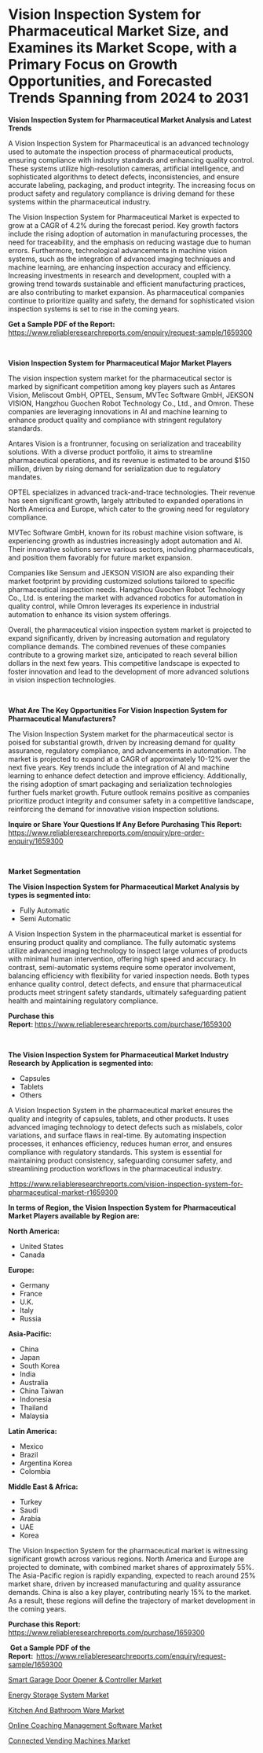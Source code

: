 <p><h1>Vision Inspection System for Pharmaceutical Market Size, and Examines its Market Scope, with a Primary Focus on Growth Opportunities, and Forecasted Trends Spanning from 2024 to 2031</h1></p><p><strong>Vision Inspection System for Pharmaceutical Market Analysis and Latest Trends</strong></p>
<p><p>A Vision Inspection System for Pharmaceutical is an advanced technology used to automate the inspection process of pharmaceutical products, ensuring compliance with industry standards and enhancing quality control. These systems utilize high-resolution cameras, artificial intelligence, and sophisticated algorithms to detect defects, inconsistencies, and ensure accurate labeling, packaging, and product integrity. The increasing focus on product safety and regulatory compliance is driving demand for these systems within the pharmaceutical industry.</p><p>The Vision Inspection System for Pharmaceutical Market is expected to grow at a CAGR of 4.2% during the forecast period. Key growth factors include the rising adoption of automation in manufacturing processes, the need for traceability, and the emphasis on reducing wastage due to human errors. Furthermore, technological advancements in machine vision systems, such as the integration of advanced imaging techniques and machine learning, are enhancing inspection accuracy and efficiency. Increasing investments in research and development, coupled with a growing trend towards sustainable and efficient manufacturing practices, are also contributing to market expansion. As pharmaceutical companies continue to prioritize quality and safety, the demand for sophisticated vision inspection systems is set to rise in the coming years.</p></p>
<p><strong>Get a Sample PDF of the Report:&nbsp;</strong> <a href="https://www.reliableresearchreports.com/enquiry/request-sample/1659300?utm_campaign=16&utm_medium=2&utm_source=Github&utm_content=ia&utm_term=28092024&utm_id=vision-inspection-system-for-pharmaceutical">https://www.reliableresearchreports.com/enquiry/request-sample/1659300</a></p>
<p>&nbsp;</p>
<p><strong>Vision Inspection System for Pharmaceutical Major Market Players</strong></p>
<p><p>The vision inspection system market for the pharmaceutical sector is marked by significant competition among key players such as Antares Vision, Meliscout GmbH, OPTEL, Sensum, MVTec Software GmbH, JEKSON VISION, Hangzhou Guochen Robot Technology Co., Ltd., and Omron. These companies are leveraging innovations in AI and machine learning to enhance product quality and compliance with stringent regulatory standards.</p><p>Antares Vision is a frontrunner, focusing on serialization and traceability solutions. With a diverse product portfolio, it aims to streamline pharmaceutical operations, and its revenue is estimated to be around $150 million, driven by rising demand for serialization due to regulatory mandates.</p><p>OPTEL specializes in advanced track-and-trace technologies. Their revenue has seen significant growth, largely attributed to expanded operations in North America and Europe, which cater to the growing need for regulatory compliance.</p><p>MVTec Software GmbH, known for its robust machine vision software, is experiencing growth as industries increasingly adopt automation and AI. Their innovative solutions serve various sectors, including pharmaceuticals, and position them favorably for future market expansion.</p><p>Companies like Sensum and JEKSON VISION are also expanding their market footprint by providing customized solutions tailored to specific pharmaceutical inspection needs. Hangzhou Guochen Robot Technology Co., Ltd. is entering the market with advanced robotics for automation in quality control, while Omron leverages its experience in industrial automation to enhance its vision system offerings.</p><p>Overall, the pharmaceutical vision inspection system market is projected to expand significantly, driven by increasing automation and regulatory compliance demands. The combined revenues of these companies contribute to a growing market size, anticipated to reach several billion dollars in the next few years. This competitive landscape is expected to foster innovation and lead to the development of more advanced solutions in vision inspection technologies.</p></p>
<p>&nbsp;</p>
<p><strong>What Are The Key Opportunities For Vision Inspection System for Pharmaceutical Manufacturers?</strong></p>
<p><p>The Vision Inspection System market for the pharmaceutical sector is poised for substantial growth, driven by increasing demand for quality assurance, regulatory compliance, and advancements in automation. The market is projected to expand at a CAGR of approximately 10-12% over the next five years. Key trends include the integration of AI and machine learning to enhance defect detection and improve efficiency. Additionally, the rising adoption of smart packaging and serialization technologies further fuels market growth. Future outlook remains positive as companies prioritize product integrity and consumer safety in a competitive landscape, reinforcing the demand for innovative vision inspection solutions.</p></p>
<p><strong>Inquire or Share Your Questions If Any Before Purchasing This Report:</strong> <a href="https://www.reliableresearchreports.com/enquiry/pre-order-enquiry/1659300?utm_campaign=16&utm_medium=2&utm_source=Github&utm_content=ia&utm_term=28092024&utm_id=vision-inspection-system-for-pharmaceutical">https://www.reliableresearchreports.com/enquiry/pre-order-enquiry/1659300</a></p>
<p>&nbsp;</p>
<p><strong>Market Segmentation</strong></p>
<p><strong>The Vision Inspection System for Pharmaceutical Market Analysis by types is segmented into:</strong></p>
<p><ul><li>Fully Automatic</li><li>Semi Automatic</li></ul></p>
<p><p>A Vision Inspection System in the pharmaceutical market is essential for ensuring product quality and compliance. The fully automatic systems utilize advanced imaging technology to inspect large volumes of products with minimal human intervention, offering high speed and accuracy. In contrast, semi-automatic systems require some operator involvement, balancing efficiency with flexibility for varied inspection needs. Both types enhance quality control, detect defects, and ensure that pharmaceutical products meet stringent safety standards, ultimately safeguarding patient health and maintaining regulatory compliance.</p></p>
<p><strong>Purchase this Report:&nbsp;</strong><a href="https://www.reliableresearchreports.com/purchase/1659300?utm_campaign=16&utm_medium=2&utm_source=Github&utm_content=ia&utm_term=28092024&utm_id=vision-inspection-system-for-pharmaceutical">https://www.reliableresearchreports.com/purchase/1659300</a></p>
<p>&nbsp;</p>
<p><strong>The Vision Inspection System for Pharmaceutical Market Industry Research by Application is segmented into:</strong></p>
<p><ul><li>Capsules</li><li>Tablets</li><li>Others</li></ul></p>
<p><p>A Vision Inspection System in the pharmaceutical market ensures the quality and integrity of capsules, tablets, and other products. It uses advanced imaging technology to detect defects such as mislabels, color variations, and surface flaws in real-time. By automating inspection processes, it enhances efficiency, reduces human error, and ensures compliance with regulatory standards. This system is essential for maintaining product consistency, safeguarding consumer safety, and streamlining production workflows in the pharmaceutical industry.</p></p>
<p><a href="https://www.reliableresearchreports.com/vision-inspection-system-for-pharmaceutical-market-r1659300?utm_campaign=16&utm_medium=2&utm_source=Github&utm_content=ia&utm_term=28092024&utm_id=vision-inspection-system-for-pharmaceutical">&nbsp;https://www.reliableresearchreports.com/vision-inspection-system-for-pharmaceutical-market-r1659300</a></p>
<p><strong>In terms of Region, the Vision Inspection System for Pharmaceutical Market Players available by Region are:</strong></p>
<p>
    <p> <strong> North America: </strong>
        <ul>
            <li>United States</li>
            <li>Canada</li>
        </ul>
        </p> 
    <p> <strong> Europe: </strong>
        <ul>
            <li>Germany</li>
            <li>France</li>
            <li>U.K.</li>
            <li>Italy</li>
            <li>Russia</li>
        </ul>
        </p> 
    <p> <strong> Asia-Pacific: </strong>
        <ul>
            <li>China</li>
            <li>Japan</li>
            <li>South Korea</li>
            <li>India</li>
            <li>Australia</li>
            <li>China Taiwan</li>
            <li>Indonesia</li>
            <li>Thailand</li>
            <li>Malaysia</li>
        </ul>
        </p> 
    <p> <strong> Latin America: </strong>
        <ul>
            <li>Mexico</li>
            <li>Brazil</li>
            <li>Argentina Korea</li>
            <li>Colombia</li>
        </ul>
        </p> 
    <p> <strong> Middle East & Africa: </strong>
        <ul>
            <li>Turkey</li>
            <li>Saudi</li>
            <li>Arabia</li>
            <li>UAE</li>
            <li>Korea</li>
        </ul>
    </p>
    </p>
<p><p>The Vision Inspection System for the pharmaceutical market is witnessing significant growth across various regions. North America and Europe are projected to dominate, with combined market shares of approximately 55%. The Asia-Pacific region is rapidly expanding, expected to reach around 25% market share, driven by increased manufacturing and quality assurance demands. China is also a key player, contributing nearly 15% to the market. As a result, these regions will define the trajectory of market development in the coming years.</p></p>
<p><strong>Purchase this Report: </strong><a href="https://www.reliableresearchreports.com/purchase/1659300?utm_campaign=16&utm_medium=2&utm_source=Github&utm_content=ia&utm_term=28092024&utm_id=vision-inspection-system-for-pharmaceutical">https://www.reliableresearchreports.com/purchase/1659300</a></p>
<p>&nbsp;<strong>Get a Sample PDF of the Report:&nbsp;&nbsp;</strong><a href="https://www.reliableresearchreports.com/enquiry/request-sample/1659300?utm_campaign=16&utm_medium=2&utm_source=Github&utm_content=ia&utm_term=28092024&utm_id=vision-inspection-system-for-pharmaceutical">https://www.reliableresearchreports.com/enquiry/request-sample/1659300</a></p>
<p><strong></strong></p>
<p><p><a href="https://issuu.com/reportprime-2/docs/smart-garage-door-opener-controller_6417a283b27219?utm_campaign=16&utm_medium=2&utm_source=Github&utm_content=ia&utm_term=28092024&utm_id=vision-inspection-system-for-pharmaceutical">Smart Garage Door Opener & Controller Market</a></p><p><a href="https://www.linkedin.com/pulse/strategic-insights-global-energy-storage-system-market-ae3ee?utm_campaign=16&utm_medium=2&utm_source=Github&utm_content=ia&utm_term=28092024&utm_id=vision-inspection-system-for-pharmaceutical">Energy Storage System Market</a></p><p><a href="https://github.com/NathanCarter327/Market-Research-Report-List-1/blob/main/kitchen-and-bathroom-ware-market.md?utm_campaign=16&utm_medium=2&utm_source=Github&utm_content=ia&utm_term=28092024&utm_id=vision-inspection-system-for-pharmaceutical">Kitchen And Bathroom Ware Market</a></p><p><a href="https://issuu.com/reportprime-2/docs/online-coaching-management-software_5b4a994db30c9a?utm_campaign=16&utm_medium=2&utm_source=Github&utm_content=ia&utm_term=28092024&utm_id=vision-inspection-system-for-pharmaceutical">Online Coaching Management Software Market</a></p><p><a href="https://www.linkedin.com/pulse/what-growth-drivers-connected-vending-machines-market-comprehensive-x4bme?utm_campaign=16&utm_medium=2&utm_source=Github&utm_content=ia&utm_term=28092024&utm_id=vision-inspection-system-for-pharmaceutical">Connected Vending Machines Market</a></p></p>